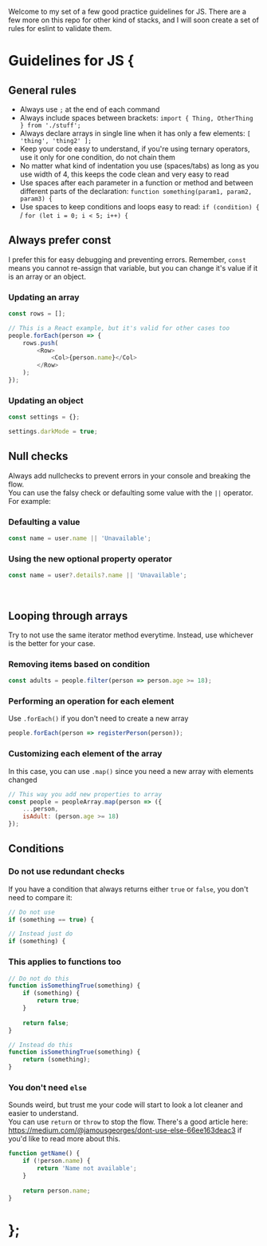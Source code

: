 Welcome to my set of a few good practice guidelines for JS. There are a few more on this repo for other kind of stacks, and I will soon create a set of rules for eslint to validate them.
# Guidelines for JS {
## General rules
- Always use `;` at the end of each command
- Always include spaces between brackets: `import { Thing, OtherThing } from './stuff';`
- Always declare arrays in single line when it has only a few elements: `[ 'thing', 'thing2' ];`
- Keep your code easy to understand, if you're using ternary operators, use it only for one condition, do not chain them
- No matter what kind of indentation you use (spaces/tabs) as long as you use width of 4, this keeps the code clean and very easy to read
- Use spaces after each parameter in a function or method and between different parts of the declaration: `function something(param1, param2, param3) {`
- Use spaces to keep conditions and loops easy to read: `if (condition) {` / `for (let i = 0; i < 5; i++) {`

## Always prefer const
I prefer this for easy debugging and preventing errors. Remember, `const` means you cannot re-assign that variable, but you can change it's value if it is an array or an object.

<h3>Updating an array</h3>

```javascript
const rows = [];

// This is a React example, but it's valid for other cases too
people.forEach(person => {
    rows.push(
        <Row>
            <Col>{person.name}</Col>
        </Row>
    );
});
```

<h3>Updating an object</h3>

```javascript
const settings = {};

settings.darkMode = true;
```

## Null checks
Always add nullchecks to prevent errors in your console and breaking the flow. <br />
You can use the falsy check or defaulting some value with the `||` operator. For example:

<h3>Defaulting a value</h3>

```javascript
const name = user.name || 'Unavailable';
```

<h3>Using the new optional property operator</h3>

```javascript
const name = user?.details?.name || 'Unavailable';
```

<br />
<h2>Looping through arrays</h2>
Try to not use the same iterator method everytime. Instead, use whichever is the better for your case.

<h3>Removing items based on condition</h3>

```javascript
const adults = people.filter(person => person.age >= 18);
```

<h3>Performing an operation for each element</h3>

Use `.forEach()` if you don't need to create a new array

```javascript
people.forEach(person => registerPerson(person));
```

<h3>Customizing each element of the array</h3>

In this case, you can use `.map()` since you need a new array with elements changed

```javascript
// This way you add new properties to array
const people = peopleArray.map(person => ({
    ...person,
    isAdult: (person.age >= 18)
});
```

<h2>Conditions</h2>

### Do not use redundant checks
If you have a condition that always returns either `true` or `false`, you don't need to compare it:

```javascript
// Do not use
if (something == true) {

// Instead just do
if (something) {
```

### This applies to functions too

```javascript
// Do not do this
function isSomethingTrue(something) {
    if (something) {
        return true;
    }
    
    return false;
}

// Instead do this
function isSomethingTrue(something) {
    return (something);
}
```

### You don't need `else`
Sounds weird, but trust me your code will start to look a lot cleaner and easier to understand. <br />
You can use `return` or `throw` to stop the flow. 
There's a good article here: https://medium.com/@jamousgeorges/dont-use-else-66ee163deac3 if you'd like to read more about this.

```javascript
function getName() {
    if (!person.name) {
        return 'Name not available';
    }
    
    return person.name;
}
```

# };
